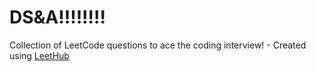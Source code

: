 # DS&A!!!!!!!!
Collection of LeetCode questions to ace the coding interview! - Created using [LeetHub](https://github.com/QasimWani/LeetHub)



